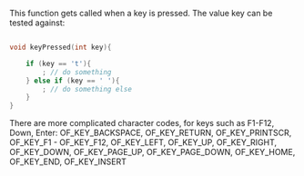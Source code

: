 This function gets called when a key is pressed. The value key can be tested against:
```cpp

void keyPressed(int key){

	if (key == 't'){
		; // do something
	} else if (key == ' '){
		; // do something else
	}
}

```

There are more complicated character codes, for keys such as F1-F12, Down, Enter: OF_KEY_BACKSPACE, OF_KEY_RETURN, OF_KEY_PRINTSCR, OF_KEY_F1 - OF_KEY_F12, OF_KEY_LEFT, OF_KEY_UP, OF_KEY_RIGHT, OF_KEY_DOWN, OF_KEY_PAGE_UP, OF_KEY_PAGE_DOWN, OF_KEY_HOME, OF_KEY_END, OF_KEY_INSERT
